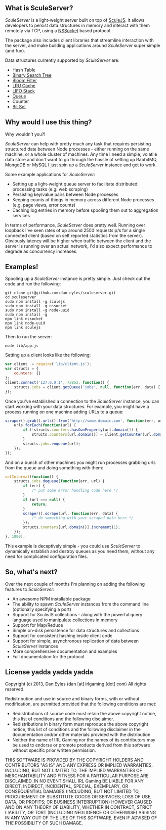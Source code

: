 ## What is SculeServer?

*SculeServer* is a light-weight server built on top of [SculeJS](https://github.com/dan-deyles/sculejs "SculeJS"). It allows
developers to persist data structures in memory and interact with them remotely via TCP, using a [NSSocket](https://github.com/nodejitsu/nssocket "NSSocket")
based protocol. 

The package also includes client libraries that streamline interaction with the server, and make building
applications around *SculeServer* super simple (and fun).

Data structures currently supported by *SculeServer* are:

* [Hash Table](http://en.wikipedia.org/wiki/Hash_Table "Hash Table")
* [Binary Search Tree](http://en.wikipedia.org/wiki/Binary_Search_Tree "Binary Search Tree")
* [Bloom Filter](http://en.wikipedia.org/wiki/Bloom_Filter "Bloom Filter")
* [LRU Cache](http://en.wikipedia.org/wiki/LRU_cache#Least_Recently_Used "LRU Cache")
* [LIFO Stack](http://bit.ly/v0kKey "LIFO Stack")
* [Queue](http://bit.ly/v0kKey "Queue")
* Counter
* [Bit Set](http://en.wikipedia.org/wiki/Bit_array "Bit Set")

## Why would I use this thing?

Why wouldn't you?!

*SculeServer* can help with pretty much any task that requires persisting structured data between Node processes - 
either running on the same machine, or a whole cluster of machines. Any time I need a simple, volatile data store 
and don't want to go through the hassle of setting up RabbitMQ, MongoDB or MySQL I just spin up a *SculeServer* 
instance and get to work.

Some example applications for *SculeServer*:

* Setting up a light-weight queue server to facilitate distributed processing tasks (e.g. web scraping)
* Persisting key/value pairs between Node processes
* Keeping counts of things in memory across different Node processes (e.g. page views, error counts)
* Caching log entries in memory before spooling them out to aggregation services

In terms of performance, *SculeServer* does pretty well. Running over loopback I've seen rates of up around 2500 requests p/s
for a single connected client (based on self reported statistics from the server). Obviously latency will be higher when
traffic between the client and the server is running over an actual network, I'd also expect performance to degrade as
concurrency increases.

## Examples!

Spooling up a *SculeServer* instance is pretty simple. Just check out the code and run the following:

```
git clone git@github.com:dan-eyles/sculeserver.git
cd sculeserver
sudo npm install -g sculejs
sudo npm install -g nssocket
sudo npm install -g node-uuid
sudo npm install -g
npm link nssocket
npm link node-uuid
npm link sculejs
```

Then to run the server:

```
node lib/app.js
```

Setting up a client looks like the following:

```javascript
var client  = require('lib/client.js');
var structs = {
    counters: {}
};
client.connect('127.0.0.1', 72853, function() {
    structs.jobs = client.getQueue('jobs', null, function(err, data) { /* do something here */ });
});

```

Once you've established a connection to the *SculeServer* instance, you can start working with your data structures. 
For example, you might have a process running on one machine adding URLs to a queue:

```javascript
scraper().grab().urls().from('http://some.domain.com', function(err, urls) {
    urls.forEach(function(url) {
        if (!structs.counters.hasOwnProperty(url.domain()) {
            structs.counters[url.domain()] = client.getCounter(url.domain(), [1], function(err, data) { /* do something here */ });
        }
        structs.jobs.enqueue(url);
    });
});
```

And on a bunch of other machines you might run processes grabbing urls from the queue and doing something with them:

```javascript
setInterval(function() {
    structs.jobs.dequeue(function(err, url) {
        if (err) {
            /* put some error handling code here */
        }
        if (url === null) {
            return;
        }
        scraper().scrape(url, function(err, data) {
            /* do something with your scraped data here */
        });
        structs.counters[url.domain()].increment(1);
    });
}, 1000);
```

This example is deceptively simple - you could use *SculeServer* to dynamically establish and destroy queues as you
need them, without any need for complicated configuration files.

## So, what's next?

Over the next couple of months I'm planning on adding the following features to *SculeServer*:

* An awesome NPM installable package
* The ability to spawn *SculeServer* instances from the command line (optionally specifying a port)
* Support for SculeJS collections - along with the powerful query language used to manipulate collections in memory
* Support for Map/Reduce
* Simple on-disk persistence for data structures and collections
* Support for consistent hashing inside client code
* Support for simple, asynchronous replication of data between *SculeServer* instances
* More comprehensive documentation and examples
* Full documentation for the protocol

## License yadda yadda yadda

Copyright (c) 2013, Dan Eyles (dan [at] irlgaming [dot] com)
All rights reserved.

Redistribution and use in source and binary forms, with or without
modification, are permitted provided that the following conditions are met:
   * Redistributions of source code must retain the above copyright notice, this list of conditions and the following disclaimer.
   * Redistributions in binary form must reproduce the above copyright notice, this list of conditions and the following disclaimer in the documentation and/or other materials provided with the distribution.
   * Neither the name of IRL Gaming nor the names of its contributors may be used to endorse or promote products derived from this software without specific prior written permission.
 
THIS SOFTWARE IS PROVIDED BY THE COPYRIGHT HOLDERS AND CONTRIBUTORS "AS IS" AND
ANY EXPRESS OR IMPLIED WARRANTIES, INCLUDING, BUT NOT LIMITED TO, THE IMPLIED
WARRANTIES OF MERCHANTABILITY AND FITNESS FOR A PARTICULAR PURPOSE ARE
DISCLAIMED. IN NO EVENT SHALL IRL Gaming BE LIABLE FOR ANY
DIRECT, INDIRECT, INCIDENTAL, SPECIAL, EXEMPLARY, OR CONSEQUENTIAL DAMAGES
(INCLUDING, BUT NOT LIMITED TO, PROCUREMENT OF SUBSTITUTE GOODS OR SERVICES;
LOSS OF USE, DATA, OR PROFITS; OR BUSINESS INTERRUPTION) HOWEVER CAUSED AND
ON ANY THEORY OF LIABILITY, WHETHER IN CONTRACT, STRICT LIABILITY, OR TORT
(INCLUDING NEGLIGENCE OR OTHERWISE) ARISING IN ANY WAY OUT OF THE USE OF THIS
SOFTWARE, EVEN IF ADVISED OF THE POSSIBILITY OF SUCH DAMAGE.